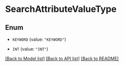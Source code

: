 # SearchAttributeValueType

## Enum


* `KEYWORD` (value: `"KEYWORD"`)

* `INT` (value: `"INT"`)


[[Back to Model list]](../README.md#documentation-for-models) [[Back to API list]](../README.md#documentation-for-api-endpoints) [[Back to README]](../README.md)


